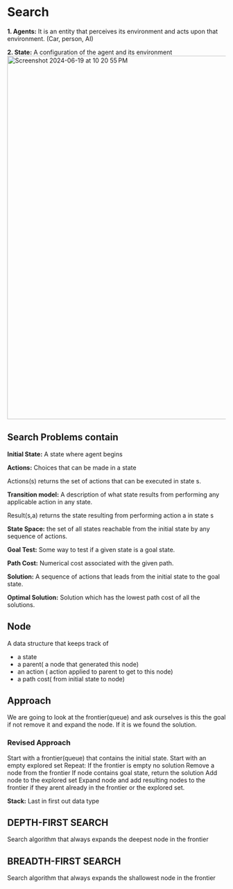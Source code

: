 # Search

**1. Agents:** It is an entity that perceives its environment and acts upon that environment. (Car, person, AI)

**2. State:** A configuration of the agent and its environment
<img width="837" alt="Screenshot 2024-06-19 at 10 20 55 PM" src="https://github.com/naman39/CS50/assets/59209974/e9887c62-d753-44e5-a14d-f22b4e789130">

## Search Problems contain

**Initial State:** A state where agent begins

**Actions:** Choices that can be made in a state

Actions(s) returns the set of actions that can be executed in state s.

**Transition model:** A description of what state results from performing any applicable action in any state. 

Result(s,a) returns the state resulting from performing action a in state s

**State Space:** the set of all states reachable from the initial state by any sequence of actions.

**Goal Test:** Some way to test if a given state is a goal state.

**Path Cost:** Numerical cost associated with the given path.

**Solution:** A sequence of actions that leads from the initial state to the goal state.

**Optimal Solution:** Solution which has the lowest path cost of all the solutions.

## Node

A data structure that keeps track of
* a state
* a parent( a node that generated this node)
* an action ( action applied to parent to get to this node)
* a path cost( from initial state to node)

## Approach

We are going to look at the frontier(queue) and ask ourselves is this the goal if not remove it and expand the node. If it is we found the solution.

### Revised Approach

Start with a frontier(queue) that contains the initial state.
Start with an empty explored set
Repeat:
  If the frontier is empty no solution
  Remove a node from the frontier
  If node contains goal state, return the solution
  Add node to the explored set
  Expand node and add resulting nodes to the frontier if they arent already in the frontier or the explored set.

**Stack:** Last in first out data type

## DEPTH-FIRST SEARCH
Search algorithm that always expands the deepest node in the frontier

## BREADTH-FIRST SEARCH
Search algorithm that always expands the shallowest node in the frontier
